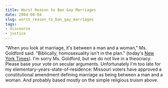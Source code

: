 ```yaml
---
title: Worst Reason to Ban Gay Marriages
date: 2004-08-04
slug: worst_reason_to_ban_gay_marriages
tags:
- discourse
- justice
---
```


"When you look at marriage, it's between a man and a woman," Ms. Goldford said.
"Biblically, homosexuality isn't in the plan." (today's [New York
Times](http://www.nytimes.com/2004/08/04/national/04gays.html?hp)). I'm sorry Ms. Goldford, but we do not live in a theocracy. Please
base your vote on secular arguments. Unfortunately I'm too late for my
elementary-years-state-of-residence: Missouri voters have approved a
constitutional amendment defining marriage as being between a man and a woman.
And probably based mostly on the simple religious truism above.
